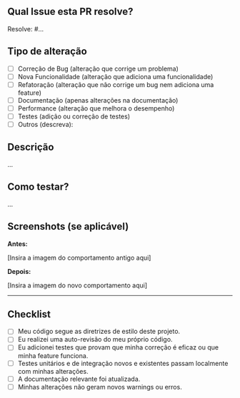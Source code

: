 ## Qual Issue esta PR resolve?

Resolve: #...

## Tipo de alteração

- [ ] Correção de Bug (alteração que corrige um problema)
- [ ] Nova Funcionalidade (alteração que adiciona uma funcionalidade)
- [ ] Refatoração (alteração que não corrige um bug nem adiciona uma feature)
- [ ] Documentação (apenas alterações na documentação)
- [ ] Performance (alteração que melhora o desempenho)
- [ ] Testes (adição ou correção de testes)
- [ ] Outros (descreva):

## Descrição

...

## Como testar?

...

## Screenshots (se aplicável)

**Antes:**

[Insira a imagem do comportamento antigo aqui]

**Depois:**

[Insira a imagem do novo comportamento aqui]

---

## Checklist

- [ ] Meu código segue as diretrizes de estilo deste projeto.
- [ ] Eu realizei uma auto-revisão do meu próprio código.
- [ ] Eu adicionei testes que provam que minha correção é eficaz ou que minha feature funciona.
- [ ] Testes unitários e de integração novos e existentes passam localmente com minhas alterações.
- [ ] A documentação relevante foi atualizada.
- [ ] Minhas alterações não geram novos warnings ou erros.
